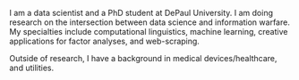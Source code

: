 I am a data scientist and a PhD student at DePaul University. I am doing research on the intersection between data science and information warfare. My specialties include computational linguistics, machine learning, creative applications for factor analyses, and web-scraping. 

Outside of research, I have a background in medical devices/healthcare, and utilities. 
